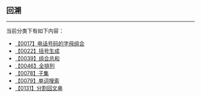<div style="font-size: 20px; margin-bottom: 15px; font-weight: bold;">回溯</div>
<hr style="height: 1px; margin: 1em 0px;" />

当前分类下有如下内容：

* [【0017】电话号码的字母组合](/tools/tpl/letter-combinations-of-a-phone-number.md)
* [【0022】括号生成](/tools/tpl/generate-parentheses.md)
* [【0039】组合总和](/tools/tpl/combination-sum.md)
* [【0046】全排列](/tools/tpl/permutations.md)
* [【0078】子集](/tools/tpl/subsets.md)
* [【0079】单词搜索](/tools/tpl/word-search.md)
* [【0131】分割回文串](/tools/tpl/palindrome-partitioning.md)